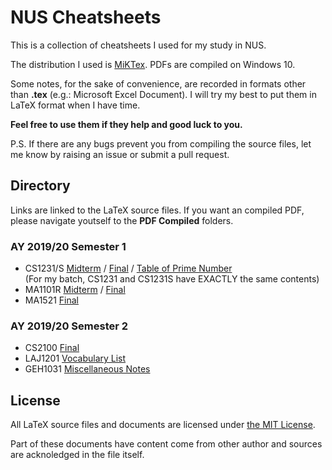 # NUS Cheatsheets
This is a collection of cheatsheets I used for my study in NUS.

The distribution I used is [MiKTex](https://miktex.org/). PDFs are compiled on Windows 10.

Some notes, for the sake of convenience, are recorded in formats other than **.tex**
(e.g.: Microsoft Excel Document). I will try my best to put them in LaTeX format when I have time.

**Feel free to use them if they help and good luck to you.**

P.S. If there are any bugs prevent you from compiling the source files,
let me know by raising an issue or submit a pull request.

## Directory
Links are linked to the LaTeX source files. If you want an compiled PDF, please navigate youtself 
to the **PDF Compiled** folders. 

### AY 2019/20 Semester 1
- CS1231/S [Midterm](AY1920S1/LaTeX%20Source/CS1231S%20Midterm.tex) / [Final](AY1920S1/LaTeX%20Source/CS1231S%20Final.tex) /
  [Table of Prime Number](AY1920S1/Miscellaneous/Table%20of%20Prime%20Number.xlsx)\
  (For my batch, CS1231 and CS1231S have EXACTLY the same contents)
- MA1101R [Midterm](AY1920S1/LaTeX%20Source/MA1101R%20Midterm.tex) / [Final](AY1920S1/LaTeX%20Source/MA1101R%20Final.tex)
- MA1521 [Final](AY1920S1/LaTeX%20Source/MA1521%20Final.tex)

### AY 2019/20 Semester 2
- CS2100 [Final](AY1920S2/LaTeX%20Source/CS2100%20Final.tex)
- LAJ1201 [Vocabulary List](AY1920S2/Miscellaneous/LAJ1201%20Vocabulary%20List.xlsx)
- GEH1031 [Miscellaneous Notes](AY1920S2/Miscellaneous/GEH1031%20Miscellaneous%20Notes.docx)

## License
All LaTeX source files and documents are licensed under [the MIT License](LICENSE).

Part of these documents have content come from other author and sources are acknoledged in the file itself.